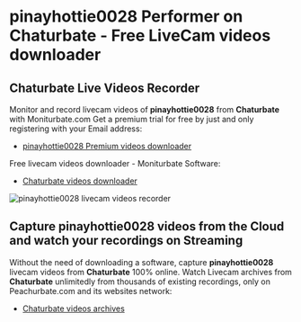 # pinayhottie0028 Performer on Chaturbate - Free LiveCam videos downloader

## Chaturbate Live Videos Recorder

Monitor and record livecam videos of **pinayhottie0028** from **Chaturbate** with Moniturbate.com
Get a premium trial for free by just and only registering with your Email address:
* [pinayhottie0028 Premium videos downloader](https://moniturbate.com/request-demo-licence-key.html)

Free livecam videos downloader - Moniturbate Software:
* [Chaturbate videos downloader](https://moniturbate.com/moniturbate-download-software.html)

![pinayhottie0028 livecam videos recorder](https://peachurnet.com/templates/moniturbate-software.png)


## Capture pinayhottie0028 videos from the Cloud and watch your recordings on Streaming

Without the need of downloading a software, capture **pinayhottie0028** livecam videos from **Chaturbate** 100% online.
Watch Livecam archives from **Chaturbate** unlimitedly from thousands of existing recordings, only on Peachurbate.com and its websites network:
* [Chaturbate videos archives](https://peachurnet.com/)